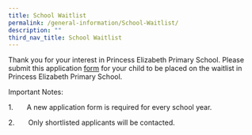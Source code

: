 ```yaml
---
title: School Waitlist
permalink: /general-information/School-Waitlist/
description: ""
third_nav_title: School Waitlist
---
```



Thank you for your interest in Princess Elizabeth Primary School. Please submit this application [form](https://form.gov.sg/63b7708c6f848a0012e5b7a2) for your child to be placed on the waitlist in Princess Elizabeth Primary School.

Important Notes:

1.       A new application form is required for every school year. 

2.       Only shortlisted applicants will be contacted.